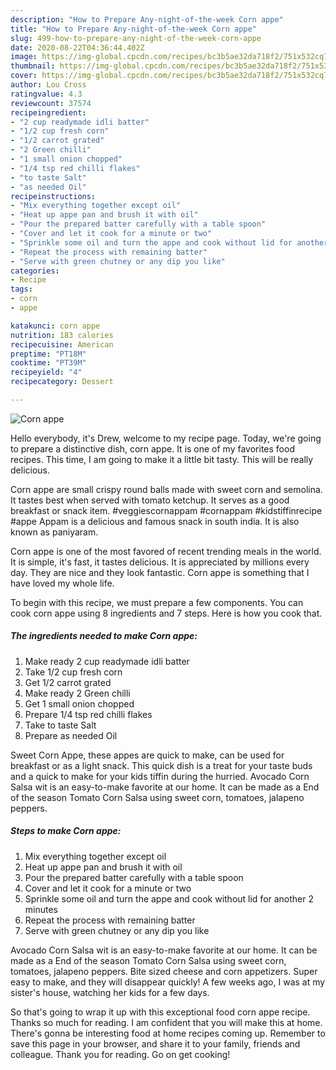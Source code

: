 ```yaml
---
description: "How to Prepare Any-night-of-the-week Corn appe"
title: "How to Prepare Any-night-of-the-week Corn appe"
slug: 499-how-to-prepare-any-night-of-the-week-corn-appe
date: 2020-08-22T04:36:44.402Z
image: https://img-global.cpcdn.com/recipes/bc3b5ae32da718f2/751x532cq70/corn-appe-recipe-main-photo.jpg
thumbnail: https://img-global.cpcdn.com/recipes/bc3b5ae32da718f2/751x532cq70/corn-appe-recipe-main-photo.jpg
cover: https://img-global.cpcdn.com/recipes/bc3b5ae32da718f2/751x532cq70/corn-appe-recipe-main-photo.jpg
author: Lou Cross
ratingvalue: 4.3
reviewcount: 37574
recipeingredient:
- "2 cup readymade idli batter"
- "1/2 cup fresh corn"
- "1/2 carrot grated"
- "2 Green chilli"
- "1 small onion chopped"
- "1/4 tsp red chilli flakes"
- "to taste Salt"
- "as needed Oil"
recipeinstructions:
- "Mix everything together except oil"
- "Heat up appe pan and brush it with oil"
- "Pour the prepared batter carefully with a table spoon"
- "Cover and let it cook for a minute or two"
- "Sprinkle some oil and turn the appe and cook without lid for another 2 minutes"
- "Repeat the process with remaining batter"
- "Serve with green chutney or any dip you like"
categories:
- Recipe
tags:
- corn
- appe

katakunci: corn appe 
nutrition: 183 calories
recipecuisine: American
preptime: "PT18M"
cooktime: "PT39M"
recipeyield: "4"
recipecategory: Dessert

---
```



![Corn appe](https://img-global.cpcdn.com/recipes/bc3b5ae32da718f2/751x532cq70/corn-appe-recipe-main-photo.jpg)

Hello everybody, it's Drew, welcome to my recipe page. Today, we're going to prepare a distinctive dish, corn appe. It is one of my favorites food recipes. This time, I am going to make it a little bit tasty. This will be really delicious.

Corn appe are small crispy round balls made with sweet corn and semolina. It tastes best when served with tomato ketchup. It serves as a good breakfast or snack item. #veggiescornappam #cornappam #kidstiffinrecipe #appe Appam is a delicious and famous snack in south india. It is also known as paniyaram.

Corn appe is one of the most favored of recent trending meals in the world. It is simple, it's fast, it tastes delicious. It is appreciated by millions every day. They are nice and they look fantastic. Corn appe is something that I have loved my whole life.


To begin with this recipe, we must prepare a few components. You can cook corn appe using 8 ingredients and 7 steps. Here is how you cook that.

<!--inarticleads1-->

##### The ingredients needed to make Corn appe:

1. Make ready 2 cup readymade idli batter
1. Take 1/2 cup fresh corn
1. Get 1/2 carrot grated
1. Make ready 2 Green chilli
1. Get 1 small onion chopped
1. Prepare 1/4 tsp red chilli flakes
1. Take to taste Salt
1. Prepare as needed Oil


Sweet Corn Appe, these appes are quick to make, can be used for breakfast or as a light snack. This quick dish is a treat for your taste buds and a quick to make for your kids tiffin during the hurried. Avocado Corn Salsa wit is an easy-to-make favorite at our home. It can be made as a End of the season Tomato Corn Salsa using sweet corn, tomatoes, jalapeno peppers. 

<!--inarticleads2-->

##### Steps to make Corn appe:

1. Mix everything together except oil
1. Heat up appe pan and brush it with oil
1. Pour the prepared batter carefully with a table spoon
1. Cover and let it cook for a minute or two
1. Sprinkle some oil and turn the appe and cook without lid for another 2 minutes
1. Repeat the process with remaining batter
1. Serve with green chutney or any dip you like


Avocado Corn Salsa wit is an easy-to-make favorite at our home. It can be made as a End of the season Tomato Corn Salsa using sweet corn, tomatoes, jalapeno peppers. Bite sized cheese and corn appetizers. Super easy to make, and they will disappear quickly! A few weeks ago, I was at my sister&#39;s house, watching her kids for a few days. 

So that's going to wrap it up with this exceptional food corn appe recipe. Thanks so much for reading. I am confident that you will make this at home. There's gonna be interesting food at home recipes coming up. Remember to save this page in your browser, and share it to your family, friends and colleague. Thank you for reading. Go on get cooking!
